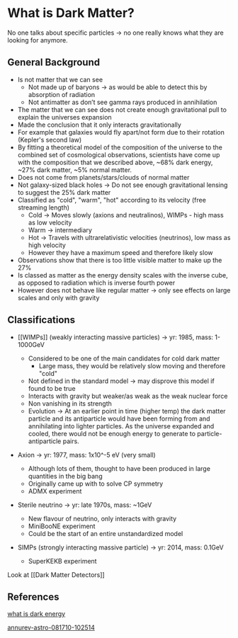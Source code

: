 # What is Dark Matter?
No one talks about specific particles -> no one really knows what they are looking for anymore.
## General Background
-   Is not matter that we can see
	 -   Not made up of baryons → as would be able to detect this by absorption of radiation
	  -   Not antimatter as don’t see gamma rays produced in annihilation
-   The matter that we can see does not create enough gravitational pull to explain the universes expansion
-   Made the conclusion that it only interacts gravitationally
-   For example that galaxies would fly apart/not form due to their rotation (Kepler's second law)
-   By fitting a theoretical model of the composition of the universe to the combined set of cosmological observations, scientists have come up with the composition that we described above, ~68% dark energy, ~27% dark matter, ~5% normal matter.
-   Does not come from planets/stars/clouds of normal matter
-   Not galaxy-sized black holes → Do not see enough gravitational lensing to suggest the 25% dark matter
-   Classified as "cold", "warm", "hot" according to its velocity (free streaming length)
	-   Cold → Moves slowly (axions and neutralinos), WIMPs - high mass as low velocity
	-   Warm → intermediary
	-   Hot → Travels with ultrarelativistic velocities (neutrinos), low mass as high velocity
	-   However they have a maximum speed and therefore likely slow
-   Observations show that there is too little visible matter to make up the 27%
-   Is classed as matter as the energy density scales with the inverse cube, as opposed to radiation which is inverse fourth power
-   However does not behave like regular matter → only see effects on large scales and only with gravity

## Classifications
-   [[WIMPs]] (weakly interacting massive particles) → yr: 1985, mass: 1-1000GeV
	-   Considered to be one of the main candidates for cold dark matter
		-    Large mass, they would be relatively slow moving and therefore "cold"
	-   Not defined in the standard model → may disprove this model if found to be true
	-   Interacts with gravity but weaker/as weak as the weak nuclear force
	-   Non vanishing in its strength
	-   Evolution → At an earlier point in time (higher temp) the dark matter particle and its antiparticle would have been forming from and annihilating into lighter particles. As the universe expanded and cooled, there would not be enough energy to generate to particle-antiparticle pairs.

-   Axion → yr: 1977, mass: 1x10^-5 eV (very small)
	-   Although lots of them, thought to have been produced in large quantities in the big bang
	-   Originally came up with to solve CP symmetry
	-   ADMX experiment
	
-   Sterile neutrino → yr: late 1970s, mass: ~1GeV
	-   New flavour of neutrino, only interacts with gravity
	-   MiniBooNE experiment
	-   Could be the start of an entire unstandardized model

-   SIMPs (strongly interacting massive particle) -> yr: 2014, mass: 0.1GeV
	-   SuperKEKB experiment

Look at [[Dark Matter Detectors]]

## References 
[what is dark energy](https://science.nasa.gov/astrophysics/focus-areas/what-is-dark-energy)
  
[annurev-astro-081710-102514](https://www.annualreviews.org/doi/10.1146/annurev-astro-081710-102514)